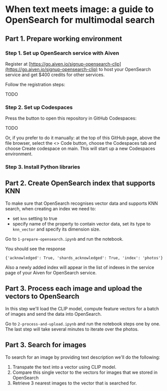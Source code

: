 # When text meets image: a guide to OpenSearch for multimodal search

## Part 1. Prepare working environment

### Step 1. Set up OpenSearch service with Aiven

Register at [https://go.aiven.io/signup-opensearch-clip](https://go.aiven.io/signup-opensearch-clip) to host your OpenSearch service and get $400 credits for other services.

Follow the registration steps:

TODO

### Step 2. Set up Codespaces
Press the button to open this repository in GitHub Codespaces:

TODO

Or, if you prefer to do it manually: at the top of this GitHub page, above the file browser, select the <> Code button, choose the Codespaces tab and choose Create codespace on main. This will start up a new Codespaces environment.


### Step 3. Install Python libraries



## Part 2. Create OpenSearch index that supports KNN

To make sure that OpenSearch recognises vector data and supports KNN search, when creating an index we need to:
- set `knn` setting to true
- specify name of the property to contain vector data, set its type to `knn_vector` and specify its dimension size.

Go to `1-prepare-opensearch.ipynb` and run the notebook.

You should see the response 

```
{'acknowledged': True, 'shards_acknowledged': True, 'index': 'photos'}
```

Also a newly added index will appear in the list of indexes in the service page of your Aiven for OpenSearch service.

## Part 3. Process each image and upload the vectors to OpenSearch

In this step we'll load the CLIP model, compute feature vectors for a batch of images and send the data into OpenSearch.

Go to `2-process-and-upload.ipynb` and run the notebook steps one by one. The last step will take several minutes to iterate over the photos.

## Part 3. Search for images

To search for an image by providing text description we'll do the following:

1. Transpate the text into a vector using CLIP model.
2. Compare this single vector to the vectors for images that we stored in OpenSearch
3. Retrieve 3 nearest images to the vector that is searched for.
 
